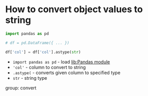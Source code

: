 # How to convert object values to string

```python
import pandas as pd

# df = pd.DataFrame({ ... })

df['col'] = df['col'].astype(str)
```

- `import pandas as pd` - load [lib:Pandas module](/python-pandas/how-to-install-pandas)
- `'col'` - column to convert to string
- `.astype(` - converts given column to specified type
- `str` - string type

group: convert


